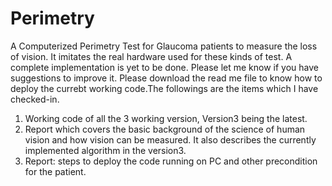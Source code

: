 Perimetry
=========

A Computerized Perimetry Test for Glaucoma patients to measure the loss of vision. It imitates the real hardware used for these kinds of test. A complete implementation is yet to be done. Please let me know if you have suggestions to improve it.
Please download the read me file to know how to deploy the currebt working code.The followings are the items which I have checked-in.
1. Working code of all the 3 working version, Version3 being the latest.
2. Report which covers the basic background of the science of human vision and how vision can be measured. It also describes the currently implemented algorithm in the version3.
3. Report: steps to deploy the code running on PC and other precondition for the patient.


